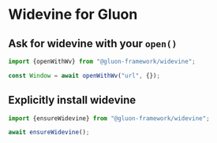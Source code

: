 # Widevine for Gluon

## Ask for widevine with your `open()`

```js
import {openWithWv} from "@gluon-framework/widevine";

const Window = await openWithWv("url", {});
```

## Explicitly install widevine

```js
import {ensureWidevine} from "@gluon-framework/widevine";

await ensureWidevine();
```